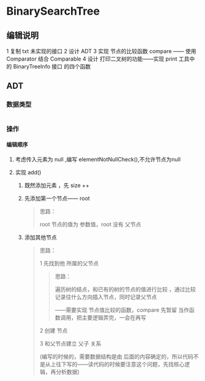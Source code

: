 #  BinarySearchTree

## 编辑说明
1 复制 txt 未实现的接口
2 设计 ADT
3 实现 节点的比较函数 compare —— 使用 Comparator 结合 Comparable 
4 设计 打印二叉树的功能——实现 print 工具中的 BinaryTreeInfo 接口 的四个函数

## ADT
### 数据类型
```java

```
### 操作

#### 编辑顺序

1. 考虑传入元素为 null ,编写 elementNotNullCheck(),不允许节点为null

2. 实现 add()

    1. 既然添加元素 ，先 size ++

    2. 先添加第一个节点—— root

        > 思路：
        >
        > root 节点的值为 参数值，root 没有 父节点
    
    3. 添加其他节点
    
        > 思路：
        >
        > 1  先找到他 所属的父节点
        >
        > > 思路：
        > >
        > > 遍历树的结点，和已有的树的节点的值进行比较 ，通过比较记录往什么方向插入节点，同时记录父节点
        > >
        > > ——需要实现  节点值比较的函数，compare 先暂留 当作函数调用，把主要逻辑弄完，一会在再写
        >
        > 2  创建 节点
        >
        > 3 和父节点建立 父子 关系
        >
        > (编写的时候的，需要数据结构是由 后面的内容确定的，所以代码不是从上往下写的——读代码的时候要注意这个问题，先找核心逻辑，再分析数据)